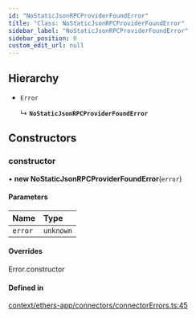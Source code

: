 ```yaml
---
id: "NoStaticJsonRPCProviderFoundError"
title: "Class: NoStaticJsonRPCProviderFoundError"
sidebar_label: "NoStaticJsonRPCProviderFoundError"
sidebar_position: 0
custom_edit_url: null
---
```


## Hierarchy

- `Error`

  ↳ **`NoStaticJsonRPCProviderFoundError`**

## Constructors

### constructor

• **new NoStaticJsonRPCProviderFoundError**(`error`)

#### Parameters

| Name | Type |
| :------ | :------ |
| `error` | `unknown` |

#### Overrides

Error.constructor

#### Defined in

[context/ethers-app/connectors/connectorErrors.ts:45](https://github.com/scaffold-eth/eth-hooks/blob/56fcc82/src/context/ethers-app/connectors/connectorErrors.ts#L45)
